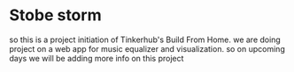 # Stobe storm
so this is a project initiation of Tinkerhub's Build From Home.
we are doing project on a web app for music equalizer and visualization.
so on upcoming days we will be adding more info on this project
